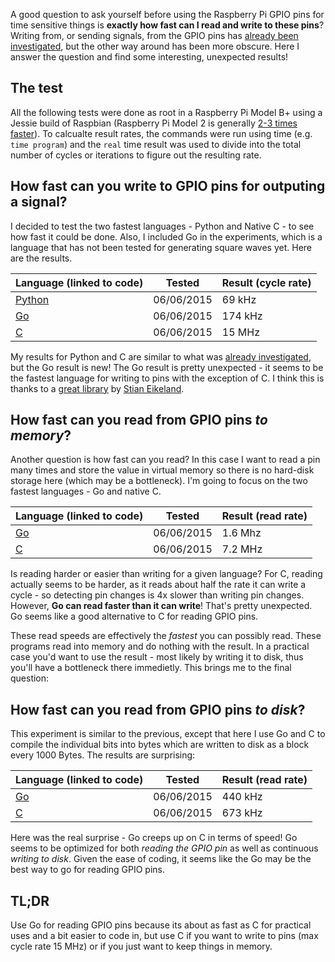 A good question to ask yourself before using the Raspberry Pi GPIO pins for time sensitive things is **exactly how fast can I read and write to these pins**? Writing from, or sending signals, from the GPIO pins has [already been investigated](http://codeandlife.com/2012/07/03/benchmarking-raspberry-pi-gpio-speed/), but the other way around has been more obscure. Here I answer the question and find some interesting, unexpected results!

## The test

All the following tests were done as root in a Raspberry Pi Model B+ using a Jessie build of Raspbian (Raspberry Pi Model 2 is generally [2-3 times faster](http://codeandlife.com/2015/03/25/raspberry-pi-2-vs-1-gpio-benchmark/)). To calcualte result rates, the commands were run using time (e.g. ```time program```) and the ```real``` time result was used to divide into the total number of cycles or iterations to figure out the resulting rate.

## How fast can you write to GPIO pins for outputing a signal?

I decided to test the two fastest languages - Python and Native C - to see how fast it could be done. Also, I included Go in the experiments, which is a language that has not been tested for generating square waves yet. Here are the results.

|Language (linked to code)  | Tested  | Result (cycle rate)  |
|---|---|---|
| [Python](https://github.com/schollz/raspberrypi_notes/blob/master/gpio_tests/writing/gpio_write.py) |  06/06/2015 |  69 kHz |  
|  [Go](https://github.com/schollz/raspberrypi_notes/blob/master/gpio_tests/writing/gpio_write.go) |   06/06/2015 |  174 kHz |   
| [C](https://github.com/schollz/raspberrypi_notes/blob/master/gpio_tests/writing/gpio_write.c)  |  06/06/2015  | 15 MHz  |  

My results for Python and C are similar to what was [already investigated](http://codeandlife.com/2012/07/03/benchmarking-raspberry-pi-gpio-speed/), but the Go result is new! The Go result is pretty unexpected - it seems to be the fastest language for writing to pins with the exception of C. I think this is thanks to a [great library](https://github.com/stianeikeland/go-rpio) by [Stian Eikeland](https://github.com/stianeikeland).

## How fast can you read from GPIO pins *to memory*?

Another question is how fast can you read? In this case I want to read a pin many times and store the value in virtual memory so there is no hard-disk storage here (which may be a bottleneck). I'm going to focus on the two fastest languages - Go and native C. 

|Language (linked to code)  | Tested  | Result (read rate)  |
|---|---|---|
|  [Go](https://github.com/schollz/raspberrypi_notes/blob/master/gpio_tests/reading/tovariable/read_in_memory.go) |   06/06/2015 |  1.6 Mhz |   
| [C](https://github.com/schollz/raspberrypi_notes/blob/master/gpio_tests/reading/tovariable/read_in_memory.c)  |  06/06/2015  | 7.2 MHz  |  

Is reading harder or easier than writing for a given language? For C, reading actually seems to be harder, as it reads about half the rate it can write a cycle - so detecting pin changes is 4x slower than writing pin changes. However, **Go can read faster than it can write**! That's pretty unexpected. Go seems like a good alternative to C for reading GPIO pins.  

These read speeds are effectively the *fastest* you can possibly read. These programs read into memory and do nothing with the result. In a practical case you'd want to use the result - most likely by writing it to disk, thus you'll have a bottleneck there immedietly. This brings me to the final question:

## How fast can you read from GPIO pins *to disk*?

This experiment is similar to the previous, except that here I use Go and C to compile the individual bits into bytes which are written to disk as a block every 1000 Bytes. The results are surprising:

|Language (linked to code)  | Tested  | Result (read rate)  |
|---|---|---|
|  [Go](https://github.com/schollz/raspberrypi_notes/blob/master/gpio_tests/reading/tofile/read_to_file.go) |   06/06/2015 |  440 kHz |   
| [C](https://github.com/schollz/raspberrypi_notes/blob/master/gpio_tests/reading/tofile/read_to_file.c)  |  06/06/2015  | 673 kHz  |  

Here was the real surprise - Go creeps up on C in terms of speed! Go seems to be optimized for both *reading the GPIO pin* as well as continuous *writing to disk*. Given the ease of coding, it seems like the Go may be the best way to go for reading GPIO pins.

## TL;DR

Use Go for reading GPIO pins because its about as fast as C for practical uses and a bit easier to code in, but use C if you want to write to pins (max cycle rate 15 MHz) or if you just want to keep things in memory.
